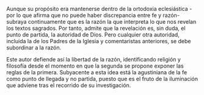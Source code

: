 Aunque su propósito era mantenerse dentro de la ortodoxia eclesiástica -por lo que afirma que no puede haber discrepancia entre fe y razón- subraya continuamente que es la razón la que interpreta lo que nos revelan los textos sagrados. Por tanto, admite que la revelación es, sin duda, el punto de partida, la autoridad de Dios. Pero cualquier otra autoridad, incluida la de los Padres de la Iglesia y comentaristas anteriores, se debe subordinar a la razón.

Este autor defiende así la libertad de la razón, identificando religión y filosofía desde el momento en que la segunda se propone exponer las reglas de la primera. Subyacente a esta idea está la agustiniana de la fe como punto de llegada y no partida, puesto que es el fruto de la iluminación que adviene tras el recorrido de su investigación.